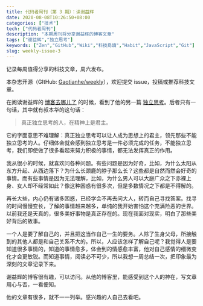 ```yaml
---
title: 代码者周刊（第 3 期）：读谢益辉
date: 2020-08-08T10:26:50+08:00
categories: ["技术"]
tech: ["代码者周刊"]
description: "本期周刊将分享谢益辉的博客文章"
tags: ["谢益辉","独立思考"]
keywords: ["Zen","GitHub","Wiki","科技島讀","Habit","JavaScript","Git"]
slug: weekly-issue-3
---
```


记录每周值得分享的科技文章，周六发布。

本杂志开源（GItHub: [Gaotianhe/weekly](https://github.com/Gaotianhe/weekly)），欢迎提交 issue，投稿或推荐科技文章。

在阅读谢益辉的 [博客去哪儿了](https://yihui.org/cn/2017/01/blog/) 的时候，看到了他的另一篇 [独立思考](https://yihui.org/cn/2016/12/thinking/)。后者只有一句话，其中就有叔本华的这句话：

> 真正独立思考的人，在精神上是君主。

它的字面意思不难理解：真正独立思考可以让人成为思想上的君主，领先那些不能独立思考的人。仔细体会就会感到独立思考是一件必须完成的任务，不能独立思考，我们即使做了很多看起来努力积极的事情，都无法发挥真正的作用。

我从很小的时候，就喜欢问各种问题。有些问题是因为好奇，比如，为什么太阳从东方升起、从西边落下？为什么长颈鹿的脖子那么长？这些都是自然而然会好奇的事情。而有些事情是因为无法理解，比如，为什么男人可以大庭广众之下赤裸上身、女人却不经常如此？像这种困惑有很多次，但是多数情况之下都是不得解的。

再长大些，内心仍有诸多困惑，已经学会不再去问大人，转而自己寻找答案。找寻的时间慢慢变长，了解的事情越来越多，单纯的我开始害怕这个充满险恶的世界。以前我还是天真的，很多美好事物是真正存在的。现在我面对现实，明白了那些美好背后的故事。

一个人是要了解自己的，并且把这当作自己一生的要务。人除了生身父母，所接触到的其他人都是和自己关系不大的。所以，人应该怎样了解自己呢？我觉得人是要知道很多事情的，知道的事情愈多，体会到的情感愈丰富，他对自己感情的细微变化才会更敏锐。而知道事情，阅读必不可少，所以我想一周总结一次，把印象最为深刻的文章记录下来。

谢益辉的博客很有趣，可以访问。从他的博客里，能感受到这个人的神在，写文章用心与否，一看便知。

他的文章有很多，就不一一列举。感兴趣的人自己去看吧。